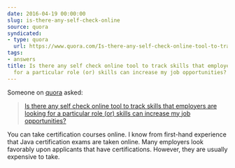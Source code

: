 ```yaml
---
date: 2016-04-19 00:00:00
slug: is-there-any-self-check-online
source: quora
syndicated:
- type: quora
  url: https://www.quora.com/Is-there-any-self-check-online-tool-to-track-skills-that-employers-are-looking-for-a-particular-role-or-skills-can-increase-my-job-opportunities/answer/Roy-Tang
tags:
- answers
title: Is there any self check online tool to track skills that employers are looking
  for a particular role (or) skills can increase my job opportunities?
---
```


Someone on [quora](https://quora.com) asked:

> [Is there any self check online tool to track skills that employers are looking for a particular role (or) skills can increase my job opportunities?](https://www.quora.com/Is-there-any-self-check-online-tool-to-track-skills-that-employers-are-looking-for-a-particular-role-or-skills-can-increase-my-job-opportunities/answer/Roy-Tang)


You can take certification courses online. I know from first-hand experience that Java certification exams are taken online. Many employers look favorably upon applicants that have certifications. However, they are usually expensive to take.